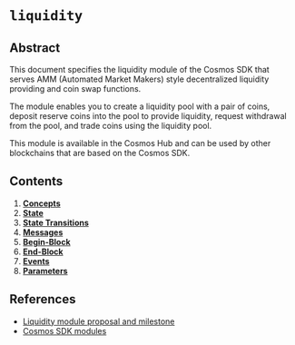 <!-- order: 0 title: Liquidity Overview parent: title: "liquidity" -->

 # `liquidity`

## Abstract

This document specifies the liquidity module of the Cosmos SDK that serves AMM (Automated Market Makers) style decentralized liquidity providing and coin swap functions.

The module enables you to create a liquidity pool with a pair of coins, deposit reserve coins into the pool to provide liquidity, request withdrawal from the pool, and trade coins using the liquidity pool.

This module is available in the Cosmos Hub and can be used by other blockchains that are based on the Cosmos SDK.

## Contents

1. **[Concepts](01_concepts.md)**
2. **[State](02_state.md)**
3. **[State Transitions](03_state_transitions.md)**
4. **[Messages](04_messages.md)**
5. **[Begin-Block](05_begin_block.md)**
6. **[End-Block](06_end_block.md)**
7. **[Events](07_events.md)**
8. **[Parameters](08_params.md)**

## References

- [Liquidity module proposal and milestone](https://github.com/b-harvest/Liquidity-Module-For-the-Hub)
- [Cosmos SDK modules](https://github.com/cosmos/cosmos-sdk/tree/master/x)
